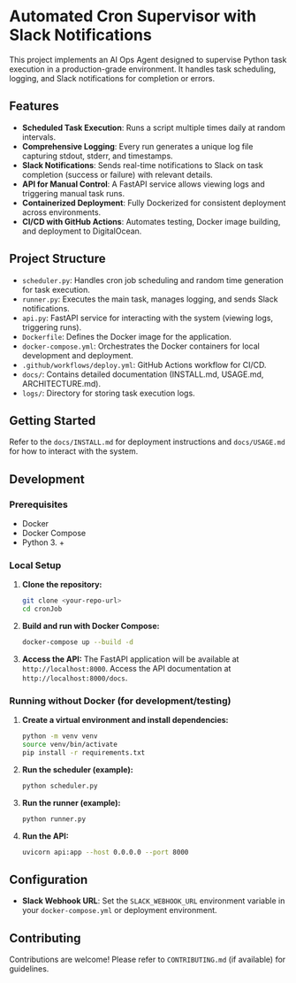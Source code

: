 # Automated Cron Supervisor with Slack Notifications

This project implements an AI Ops Agent designed to supervise Python task execution in a production-grade environment. It handles task scheduling, logging, and Slack notifications for completion or errors.

## Features

- **Scheduled Task Execution**: Runs a script multiple times daily at random intervals.
- **Comprehensive Logging**: Every run generates a unique log file capturing stdout, stderr, and timestamps.
- **Slack Notifications**: Sends real-time notifications to Slack on task completion (success or failure) with relevant details.
- **API for Manual Control**: A FastAPI service allows viewing logs and triggering manual task runs.
- **Containerized Deployment**: Fully Dockerized for consistent deployment across environments.
- **CI/CD with GitHub Actions**: Automates testing, Docker image building, and deployment to DigitalOcean.

## Project Structure

- `scheduler.py`: Handles cron job scheduling and random time generation for task execution.
- `runner.py`: Executes the main task, manages logging, and sends Slack notifications.
- `api.py`: FastAPI service for interacting with the system (viewing logs, triggering runs).
- `Dockerfile`: Defines the Docker image for the application.
- `docker-compose.yml`: Orchestrates the Docker containers for local development and deployment.
- `.github/workflows/deploy.yml`: GitHub Actions workflow for CI/CD.
- `docs/`: Contains detailed documentation (INSTALL.md, USAGE.md, ARCHITECTURE.md).
- `logs/`: Directory for storing task execution logs.

## Getting Started

Refer to the `docs/INSTALL.md` for deployment instructions and `docs/USAGE.md` for how to interact with the system.

## Development

### Prerequisites

- Docker
- Docker Compose
- Python 3. +

### Local Setup

1.  **Clone the repository:**
    ```bash
    git clone <your-repo-url>
    cd cronJob
    ```

2.  **Build and run with Docker Compose:**
    ```bash
    docker-compose up --build -d
    ```

3.  **Access the API:**
    The FastAPI application will be available at `http://localhost:8000`.
    Access the API documentation at `http://localhost:8000/docs`.

### Running without Docker (for development/testing)

1.  **Create a virtual environment and install dependencies:**
    ```bash
    python -m venv venv
    source venv/bin/activate
    pip install -r requirements.txt
    ```

2.  **Run the scheduler (example):**
    ```bash
    python scheduler.py
    ```

3.  **Run the runner (example):**
    ```bash
    python runner.py
    ```

4.  **Run the API:**
    ```bash
    uvicorn api:app --host 0.0.0.0 --port 8000
    ```

## Configuration

- **Slack Webhook URL**: Set the `SLACK_WEBHOOK_URL` environment variable in your `docker-compose.yml` or deployment environment.

## Contributing

Contributions are welcome! Please refer to `CONTRIBUTING.md` (if available) for guidelines.
